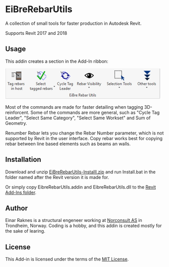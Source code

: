 # EiBreRebarUtils
A collection of small tools for faster production in Autodesk Revit.

Supports Revit 2017 and 2018

## Usage
This addin creates a section in the Add-In ribbon:

![Screenshot](Screenshot.jpg)

Most of the commands are made for faster detailing when tagging 3D-reinforcent. Some of the commands are more general, such as "Cycle Tag Leader", "Select Same Category", "Select Same Workset" and Sum of Geometry.

Renumber Rebar lets you change the Rebar Number parameter, which is not supported by Revit in the user interface. Copy rebar works best for copying rebar between line based elements such as beams an walls.

## Installation

Download and unzip [EiBreRebarUtils-Installl.zip](Install/) and run Install.bat in the folder named after the Revit version it is made for.

Or simply copy EibreRebarUtils.addin and EibreRebarUtils.dll to
the [Revit Add-Ins folder](http://help.autodesk.com/view/RVT/2015/ENU/?guid=GUID-4FFDB03E-6936-417C-9772-8FC258A261F7).

## Author

Einar Raknes is a structural engeneer working at [Norconsult AS](http://www.norconsult.com) in Trondheim, Norway.
Coding is a hobby, and this addin is created mostly for the sake of learing.

## License

This Add-in is licensed under the terms of the [MIT License](http://opensource.org/licenses/MIT).
